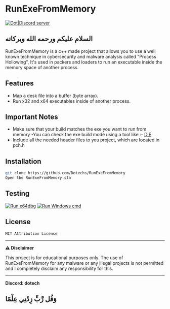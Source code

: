 # RunExeFromMemory

[![Dot|Discord server](https://pub-b7e1bd33e46b4f0caadc15e274b9fd23.r2.dev/RunExeFromMemory.png)](https://discord.gg/3vqgyqyzjB)
## السلام عليكم ورحمه الله وبركاته 

RunExeFromMemory is a c++ made project that allows you to use a well known technique in cybersecurity and malware analysis called "Process Hollowing",  It's  used in packers and loaders to run an executable inside the memory space of another process.

## Features

- Map a desk file into a buffer (byte array).
- Run x32 and x64 executables inside of another process.

## Important Notes

- Make sure that your build matches the exe you want to run from memory -You can check the exe build mode using a tool like :- [DIE](https://github.com/horsicq/Detect-It-Easy)
- Include all the needed header files to you project, which are located in pch.h

## Installation

```sh
git clone https://github.com/Dotechs/RunExeFromMemory
Open the RunExeFromMemory.sln
```

## Testing

[![Run x64dbg](https://x64dbg.com/img/icon-white.png)](https://pub-b7e1bd33e46b4f0caadc15e274b9fd23.r2.dev/x64testing.mp4)
[![Run Windows cmd](https://pub-b7e1bd33e46b4f0caadc15e274b9fd23.r2.dev/cmd.png)](https://pub-b7e1bd33e46b4f0caadc15e274b9fd23.r2.dev/cmdtesting.mp4)
## License
`MIT Attribution License`

---
****⚠️ Disclaimer****

This project is for educational purposes only. The use of RunExeFromMemory for any malware or any illegal projects is not permitted and I completely disclaim any responsibility for this.

---

**Discord: dotech**

## وَقُل رَّبِّ زِدْنِي عِلْمًا
